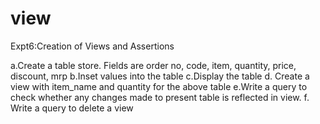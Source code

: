 # view

Expt6:Creation of Views and Assertions

a.Create a table store. Fields are order no, code, item, quantity, price, discount, mrp
b.Inset values into the table
c.Display the table
d. Create a view with item_name and quantity for the above table
e.Write a query to check whether any changes made to present table is reflected in view.
f. Write a query to delete a view
